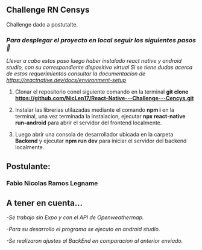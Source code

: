 ##  Challenge RN Censys
Challenge dado a postutalte.
### *Para desplegar el proyecto en local seguir los siguientes pasos 🦾*

*Llevar a cabo estos paso luego haber instalado react native y android studio, con su correspondiente dispositivo virtual*
*Si se tiene dudas acerca de estos requerimientos consultar la documentacion de https://reactnative.dev/docs/environment-setup*

1.  Clonar el repositorio conel siguiente comando en la terminal **git clone** **https://github.com/NicLen17/React-Native---Challenge---Cencys.git**

2.  Instalar las librerias utilazadas mediante el comando **npm i** en la terminal, una vez terminada la instalacion, ejecutar **npx react-native run-android** para abrir el servidor del frontend localmente.

3. Luego abrir una consola de desarrollador ubicada en la carpeta **Backend** y ejecutar **npm run dev** para iniciar el servidor del backend localmente.

## **Postulante:**

### Fabio Nicolas Ramos Legname 


## A tener en cuenta...

*-Se trabajo sin Expo y con el API de Openweathermap.* 

*-Para su desarrollo el programa se ejecuto en android studio.*

*-Se realizaron ajustes al BackEnd en comparacion al anterior enviado.*
